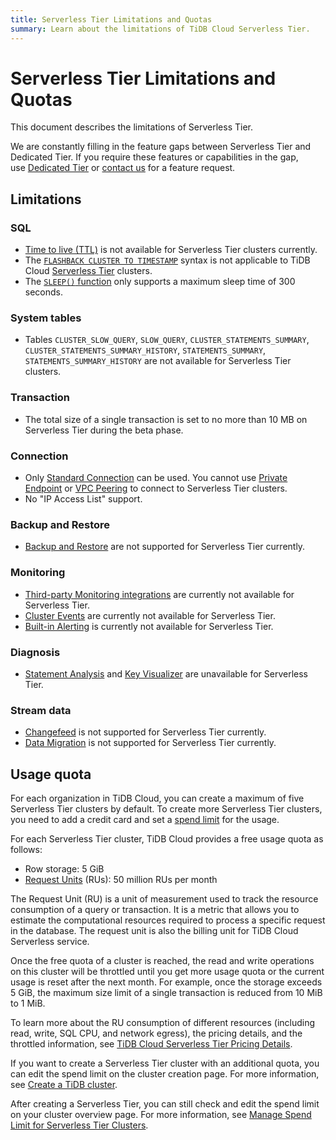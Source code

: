 ```yaml
---
title: Serverless Tier Limitations and Quotas
summary: Learn about the limitations of TiDB Cloud Serverless Tier.
---
```


# Serverless Tier Limitations and Quotas

<!-- markdownlint-disable MD026 -->

This document describes the limitations of Serverless Tier.

We are constantly filling in the feature gaps between Serverless Tier and Dedicated Tier. If you require these features or capabilities in the gap, use [Dedicated Tier](/tidb-cloud/select-cluster-tier.md#dedicated-tier) or [contact us](https://www.pingcap.com/contact-us/?from=en) for a feature request.

## Limitations

### SQL

- [Time to live (TTL)](/time-to-live.md) is not available for Serverless Tier clusters currently.
- The [`FLASHBACK CLUSTER TO TIMESTAMP`](/sql-statements/sql-statement-flashback-to-timestamp.md) syntax is not applicable to TiDB Cloud [Serverless Tier](/tidb-cloud/select-cluster-tier.md#serverless-tier-beta) clusters.
- The [`SLEEP()` function](/functions-and-operators/miscellaneous-functions.md) only supports a maximum sleep time of 300 seconds.

### System tables

- Tables `CLUSTER_SLOW_QUERY`, `SLOW_QUERY`, `CLUSTER_STATEMENTS_SUMMARY`, `CLUSTER_STATEMENTS_SUMMARY_HISTORY`, `STATEMENTS_SUMMARY`, `STATEMENTS_SUMMARY_HISTORY` are not available for Serverless Tier clusters.

### Transaction

- The total size of a single transaction is set to no more than 10 MB on Serverless Tier during the beta phase.

### Connection

- Only [Standard Connection](/tidb-cloud/connect-via-standard-connection.md) can be used. You cannot use [Private Endpoint](/tidb-cloud/set-up-private-endpoint-connections.md) or [VPC Peering](/tidb-cloud/set-up-vpc-peering-connections.md) to connect to Serverless Tier clusters. 
- No "IP Access List" support.

### Backup and Restore

- [Backup and Restore](/tidb-cloud/backup-and-restore.md) are not supported for Serverless Tier currently.

### Monitoring

- [Third-party Monitoring integrations](/tidb-cloud/third-party-monitoring-integrations.md) are currently not available for Serverless Tier.
- [Cluster Events](/tidb-cloud/tidb-cloud-events.md) are currently not available for Serverless Tier.
- [Built-in Alerting](/tidb-cloud/monitor-built-in-alerting.md) is currently not available for Serverless Tier.

### Diagnosis

- [Statement Analysis](/tidb-cloud/tune-performance.md#statement-analysis) and [Key Visualizer](/tidb-cloud/tune-performance.md#key-visualizer) are unavailable for Serverless Tier.

### Stream data

* [Changefeed](/tidb-cloud/changefeed-overview.md) is not supported for Serverless Tier currently.
* [Data Migration](/tidb-cloud/migrate-from-mysql-using-data-migration.md) is not supported for Serverless Tier currently.

## Usage quota

For each organization in TiDB Cloud, you can create a maximum of five Serverless Tier clusters by default. To create more Serverless Tier clusters, you need to add a credit card and set a [spend limit](/tidb-cloud/tidb-cloud-glossary.md#spend-limit) for the usage.

For each Serverless Tier cluster, TiDB Cloud provides a free usage quota as follows:

- Row storage: 5 GiB
- [Request Units](/tidb-cloud/tidb-cloud-glossary.md#request-unit) (RUs): 50 million RUs per month

The Request Unit (RU) is a unit of measurement used to track the resource consumption of a query or transaction. It is a metric that allows you to estimate the computational resources required to process a specific request in the database. The request unit is also the billing unit for TiDB Cloud Serverless service.

Once the free quota of a cluster is reached, the read and write operations on this cluster will be throttled until you get more usage quota or the current usage is reset after the next month. For example, once the storage exceeds 5 GiB, the maximum size limit of a single transaction is reduced from 10 MiB to 1 MiB.

To learn more about the RU consumption of different resources (including read, write, SQL CPU, and network egress), the pricing details, and the throttled information, see [TiDB Cloud Serverless Tier Pricing Details](https://www.pingcap.com/tidb-cloud-serverless-pricing-details).

If you want to create a Serverless Tier cluster with an additional quota, you can edit the spend limit on the cluster creation page. For more information, see [Create a TiDB cluster](/tidb-cloud/create-tidb-cluster.md#step-4-create-a-tidb-cluster).

After creating a Serverless Tier, you can still check and edit the spend limit on your cluster overview page. For more information, see [Manage Spend Limit for Serverless Tier Clusters](/tidb-cloud/manage-serverless-spend-limit.md).